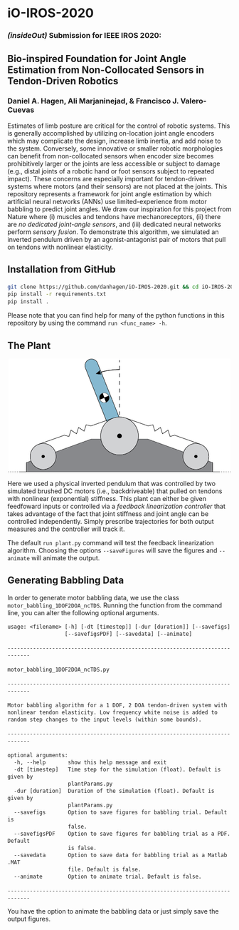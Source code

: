 # iO-IROS-2020
### ***(insideOut)* Submission for IEEE IROS 2020:**
## Bio-inspired Foundation for Joint Angle Estimation from Non-Collocated Sensors in Tendon-Driven Robotics
### Daniel A. Hagen, Ali Marjaninejad, & Francisco J. Valero-Cuevas

Estimates of limb posture are critical for the control of robotic systems. This is generally accomplished by utilizing on-location joint angle encoders which may complicate the design, increase limb inertia, and add noise to the system. Conversely, some innovative or smaller robotic morphologies can benefit from non-collocated sensors when encoder size becomes prohibitively larger or the joints are less accessible or subject to damage (e.g., distal joints of a robotic hand or foot sensors subject to repeated impact). These concerns are especially important for tendon-driven systems where motors (and their sensors) are not placed at the joints. This repository represents a framework for joint angle estimation by which artificial neural networks (ANNs) use limited-experience from motor babbling to predict joint angles. We draw our inspiration for this project from Nature where (i) muscles and tendons have mechanoreceptors, (ii) there are *no dedicated joint-angle sensors*, and (iii) dedicated neural networks perform *sensory fusion*. To demonstrate this algorithm, we simulated an inverted pendulum driven by an agonist-antagonist pair of motors that pull on tendons with nonlinear elasticity.

## Installation from GitHub
```bash
git clone https://github.com/danhagen/iO-IROS-2020.git && cd iO-IROS-2020/src
pip install -r requirements.txt
pip install .
```

Please note that you can find help for many of the python functions in this repository by using the command `run <func_name> -h`.

## The Plant 

<p align="center">
  <img width="500" src="https://github.com/danhagen/iO-IROS-2020/blob/master/img/Schematic_1DOF2DOA_system.png?raw=true">
</p>

Here we used a physical inverted pendulum that was controlled by two simulated brushed DC motors (i.e., backdriveable) that pulled on tendons with nonlinear (exponential) stiffness. This plant can either be given feedfoward inputs or controlled via a *feedback linearization controller* that takes advantage of the fact that joint stiffness and joint angle can be controlled independently. Simply prescribe trajectories for both output measures and the controller will track it.

The default `run plant.py` command will test the feedback linearization algorithm. Choosing the options `--saveFigures` will save the figures and `--animate` will animate the output.


## Generating Babbling Data
In order to generate motor babbling data, we use the class `motor_babbling_1DOF2DOA_ncTDS`. Running the function from the command line, you can alter the following optional arguments. 

```
usage: <filename> [-h] [-dt [timestep]] [-dur [duration]] [--savefigs]
                  [--savefigsPDF] [--savedata] [--animate]

-----------------------------------------------------------------------------

motor_babbling_1DOF2DOA_ncTDS.py

-----------------------------------------------------------------------------

Motor babbling algorithm for a 1 DOF, 2 DOA tendon-driven system with
nonlinear tendon elasticity. Low frequency white noise is added to
random step changes to the input levels (within some bounds).

-----------------------------------------------------------------------------

optional arguments:
  -h, --help       show this help message and exit
  -dt [timestep]   Time step for the simulation (float). Default is given by
                   plantParams.py
  -dur [duration]  Duration of the simulation (float). Default is given by
                   plantParams.py
  --savefigs       Option to save figures for babbling trial. Default is
                   false.
  --savefigsPDF    Option to save figures for babbling trial as a PDF. Default
                   is false.
  --savedata       Option to save data for babbling trial as a Matlab .MAT
                   file. Default is false.
  --animate        Option to animate trial. Default is false.

-----------------------------------------------------------------------------
```
You have the option to animate the babbling data or just simply save the output figures.



